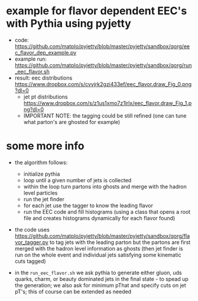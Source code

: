 # example for flavor dependent EEC's with Pythia using pyjetty

- code: <https://github.com/matplo/pyjetty/blob/master/pyjetty/sandbox/qorg/eec_flavor_dep_example.py>
- example run: <https://github.com/matplo/pyjetty/blob/master/pyjetty/sandbox/qorg/run_eec_flavor.sh>
- result: eec distributions <https://www.dropbox.com/s/cvvjrk2gzi433ef/eec_flavor.draw_Fig_0.png?dl=0>
    - jet pt distributions <https://www.dropbox.com/s/z1us1xmo7z1lrlx/eec_flavor.draw_Fig_1.png?dl=0>
    - IMPORTANT NOTE: the tagging could be still refined (one can tune what parton's are ghosted for example)

# some more info

- the algorithm follows:
  - initialize pythia
  - loop until a given number of jets is collected
  - within the loop turn partons into ghosts and merge with the hadron level particles
  - run the jet finder
  - for each jet use the tagger to know the leading flavor
  - run the EEC code and fill histograms (using a class that opens a root file and creates histograms dynamically for each flavor found)

- the code uses <https://github.com/matplo/pyjetty/blob/master/pyjetty/sandbox/qorg/flavor_tagger.py> to tag jets with the leading parton but the partons are first merged with the hadron level information as ghosts (then jet finder is run on the whole event and individual jets satisfying some kinematic cuts tagged)

- in the `run_eec_flavor.sh` we ask pythia to generate either gluon, uds quarks, charm, or beauty dominated jets in the final state - to spead up the generation; we also ask for minimum pThat and specify cuts on jet pT's; this of course can be extended as needed
